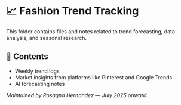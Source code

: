 # 📈 Fashion Trend Tracking

This folder contains files and notes related to trend forecasting, data analysis, and seasonal research.

## 📂 Contents
- Weekly trend logs
- Market insights from platforms like Pinterest and Google Trends
- AI forecasting notes

_Maintained by Rosagna Hernandez — July 2025 onward._
